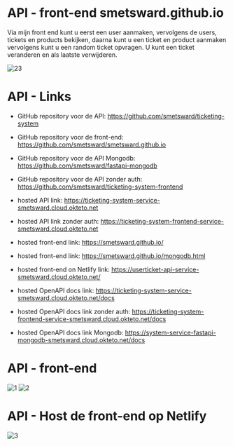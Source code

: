 # API - front-end smetsward.github.io

Via mijn front end kunt u eerst een user aanmaken, vervolgens de users, tickets en products bekijken, daarna kunt u een ticket en product 
aanmaken vervolgens kunt u een random ticket opvragen. U kunt een ticket veranderen en als laatste verwijderen.

![23](https://user-images.githubusercontent.com/69649743/202899672-0ba799bf-826c-4d3e-83f4-a33aa1db53e4.JPG)

# API - Links 

- GitHub repository voor de API: https://github.com/smetsward/ticketing-system
- GitHub repository voor de front-end: https://github.com/smetsward/smetsward.github.io
- GitHub repository voor de API Mongodb: https://github.com/smetsward/fastapi-mongodb
- GitHub repository voor de API zonder auth: https://github.com/smetsward/ticketing-system-frontend

- hosted API link: https://ticketing-system-service-smetsward.cloud.okteto.net
- hosted API link zonder auth: https://ticketing-system-frontend-service-smetsward.cloud.okteto.net
- hosted front-end link: https://smetsward.github.io/
- hosted front-end link: https://smetsward.github.io/mongodb.html
- hosted front-end on Netlify link: https://userticket-api-service-smetsward.cloud.okteto.net/

- hosted OpenAPI docs link: https://ticketing-system-service-smetsward.cloud.okteto.net/docs
- hosted OpenAPI docs link zonder auth: https://ticketing-system-frontend-service-smetsward.cloud.okteto.net/docs
- hosted OpenAPI docs link Mongodb: https://system-service-fastapi-mongodb-smetsward.cloud.okteto.net/docs

# API - front-end

![1](https://user-images.githubusercontent.com/69649743/211143724-42c930d1-35e5-4979-a092-e8adc3e05e24.JPG)
![2](https://user-images.githubusercontent.com/69649743/211143726-c104e455-398f-4f09-ba52-9c81912b7bab.JPG)

# API - Host de front-end op Netlify 

![3](https://user-images.githubusercontent.com/69649743/211144115-59da02bc-b9d8-407c-acde-bced0326112a.PNG)



